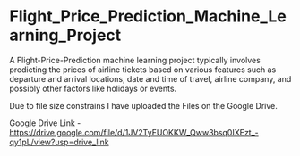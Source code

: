 # Flight_Price_Prediction_Machine_Learning_Project
A Flight-Price-Prediction machine learning project typically involves predicting the prices of airline tickets based on various features such as departure and arrival locations, date and time of travel, airline company, and possibly other factors like holidays or events.

Due to file size constrains I have uploaded the Files on the Google Drive.

Google Drive Link -https://drive.google.com/file/d/1JV2TyFUOKKW_Qww3bsq0IXEzt_-qy1pL/view?usp=drive_link

